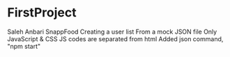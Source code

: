 # FirstProject
Saleh Anbari
SnappFood
Creating a user list
From a mock JSON file
Only JavaScript & CSS
JS codes are separated from html
Added json command, "npm start"
